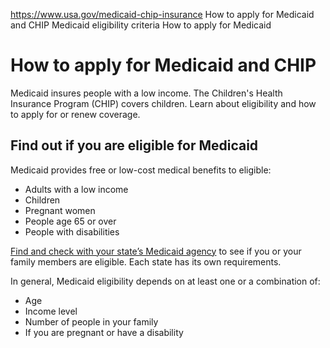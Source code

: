 

https://www.usa.gov/medicaid-chip-insurance
How to apply for Medicaid and CHIP
Medicaid eligibility criteria
How to apply for Medicaid

How to apply for Medicaid and CHIP
==================================

Medicaid insures people with a low income. The Children's Health Insurance Program (CHIP) covers children. Learn about eligibility and how to apply for or renew coverage.

Find out if you are eligible for Medicaid
-----------------------------------------

Medicaid provides free or low-cost medical benefits to eligible:

* Adults with a low income
* Children
* Pregnant women
* People age 65 or over
* People with disabilities

[Find and check with your state’s Medicaid agency](https://www.medicaid.gov/about-us/where-can-people-get-help-medicaid-chip)
to see if you or your family members are eligible. Each state has its own requirements.

In general, Medicaid eligibility depends on at least one or a combination of:

* Age
* Income level
* Number of people in your family
* If you are pregnant or have a disability

